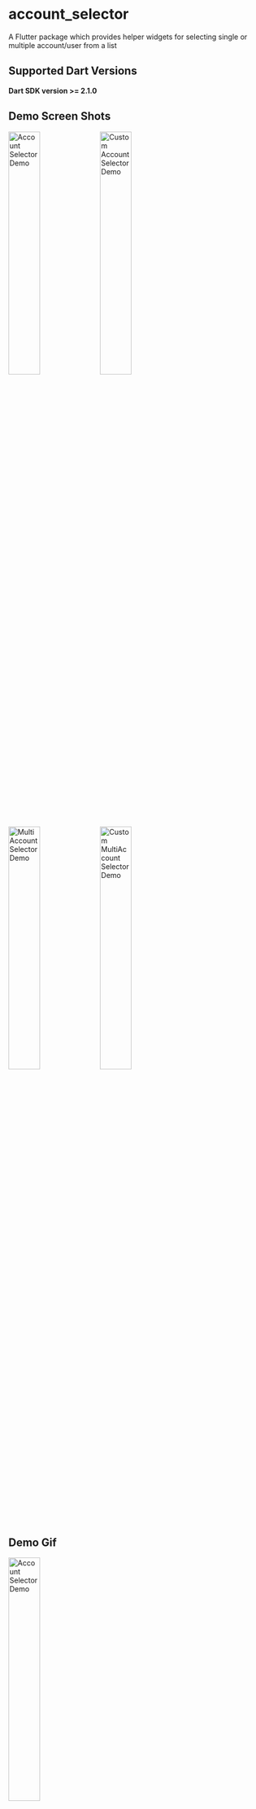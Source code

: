 # account_selector

A Flutter package which provides helper widgets for selecting single or multiple account/user from a list


## Supported Dart Versions
**Dart SDK version >= 2.1.0**

## Demo Screen Shots

<img src="https://raw.githubusercontent.com/harpreetseera/flutter_account_selector/master/ss1.png" height="35%" width="35%"  alt="Account Selector Demo"/> <img src="https://raw.githubusercontent.com/harpreetseera/flutter_account_selector/master/ss2.png"   height="35%" width="35%" alt="Custom Account Selector Demo" /> <img src="https://raw.githubusercontent.com/harpreetseera/flutter_account_selector/master/ss3.png"   height="35%" width="35%" alt=" MultiAccount Selector Demo" /> <img src="https://raw.githubusercontent.com/harpreetseera/flutter_account_selector/master/ss4.png"   height="35%" width="35%" alt="Custom MultiAccount Selector Demo" />


## Demo Gif

<img src="https://raw.githubusercontent.com/harpreetseera/flutter_account_selector/master/demo.gif" height="35%" width="35%"  alt="Account Selector Demo"/>

## Installation
[![Pub](https://img.shields.io/badge/pub-1.0.0-blue)](https://pub.dev/packages/account_selector)

Add the Package
```yaml
dependencies:
  account_selector: ^1.0.0
```
## How to use



Import the package in your dart file

```dart
import 'package:account_selector/account.dart';
import 'package:account_selector/account_selector.dart';
```
Create an account list to provide to custom widgets 
```dart
List<Account> accountList = [
    Account(
        title: "Bill Gates",
        accountImageWidget: getImage("assets/sample1.jpg")),
    Account(
        title: "Steve Jobs",
        accountImageWidget: getImage("assets/sample2.jpg")),
    Account(
        title: "Mark Elliot Zuckerberg",
        accountImageWidget: getImage("assets/sample3.jpg")),
    Account(
        title: "Sundar Pichai",
        accountImageWidget: getImage("assets/sample4.jpg")),
  ];

   static getImage(String assetPath) {
    return Image.asset(assetPath, fit: BoxFit.cover);
  }
```
Now to use the Single Account Selection modal sheet call showAccountSelectorSheet as follows :
```dart
showAccountSelectorSheet(
                context: context,
                accountList: accountList,
                isSheetDismissible: false,              // Optional
                initiallySelectedIndex: 2,              // Optional
                hideSheetOnItemTap: true,               // Optional
                addAccountTitle: "Add User",            // Optional
                showAddAccountOption: true,             // Optional
                backgroundColor: Colors.indigo,         // Optional
                arrowColor: Colors.white,               // Optional
                unselectedRadioColor: Colors.white,     // Optional
                selectedRadioColor: Colors.amber,       // Optional
                unselectedTextColor: Colors.white,      // Optional
                selectedTextColor: Colors.amber,        // Optional
               //Optional
                tapCallback: (index) {
                  //use the index of item selected to do your work over here
                }, 
                //Optional
                addAccountTapCallback: () {
                 // operation to perform when add account is clicked
                },
              );
```
For MultiSelection the showMultiAccountSelectorSheet() method return the list of index of the items selected. If the sheet is closed without clicking done then the empty list is returned.
```dart
onPressed: () async {
              var res = await showMultiAccountSelectorSheet(
                context: context,
                accountList: accountList,
                initiallySelectedIndexList: [0, 2],         // Optional
                isSheetDismissible: false,                  // Optional
                backgroundColor: Colors.orange[100],        // Optional
                arrowColor: Colors.purple,                  // Optional
                doneButtonColor: Colors.purple,             // Optional
                doneText: "Done",                           // Optional
                checkedIconColor: Colors.purple,            // Optional
                selectedTextColor: Colors.purple,           // Optional
                uncheckedIconColor: Colors.grey[800],       // Optional
                unselectedTextColor: Colors.grey[800],      // Optional
              );
           
              print(res.toString());
```

### Default configuration/styles

If you don't like to configure/style the modal sheets and continue with the default style, it's okay but just have a look at our default configuration.

For showAccountSelectorSheet

| Attribute           | Value   |
| -------------       | :-----:|
| isSheetDismissible     | true  |
| initiallySelectedIndex | if not provided, initially no item will be selected  |
| hideSheetOnItemTap     | false |
| selectedRadioColor     | Colors.green|
| tapCallback            | by default it will be (val){}, ie it wont do anything |
| showAddAccountOption   | false |
| addAccountTitle        | "Add Account" |
| addAccountTapCallback  | by default it will be (){}, ie it wont do anything |
| arrowColor             | Colors.grey |
| backgroundColor        | Colors.white |
| selectedTextColor      | Colors.green |
| unselectedTextColor    | const Color(0xFF424242) |
| unselectedRadioColor   | Colors.grey |

For showMultiAccountSelectorSheet

| Attribute           | Value   |
| -------------       | :-----:|
| isSheetDismissible   | true  |
| initiallySelectedIndexList | if not provided, initially no item will be selected  |
| doneText             | "Done" |
| checkedIconColor     | Colors.green|
| uncheckedIconColor   | Colors.grey |
| doneButtonColor      | Colors.blue|
| arrowColor           | Colors.grey |
| backgroundColor      | Colors.white |
| selectedTextColor    | Colors.green |
| unselectedTextColor  | const Color(0xFF424242) |


# Pull Requests

I welcome and encourage all pull requests. It usually will take me within 24-48 hours to respond to any issue or request. Here are some basic rules to follow to ensure timely addition of your request:

1.  Match coding style (braces, spacing, etc.) This is best achieved using `Reformat Code` feature of Android Studio `CMD`+`Option`+`L` on Mac and `CTRL` + `ALT` + `L` on Linux + Windows .
2.  If its a feature, bugfix, or anything please only change code to what you specify.
3.  Please keep PR titles easy to read and descriptive of changes, this will make them easier to merge :)
4.  Pull requests _must_ be made against `develop` branch. Any other branch (unless specified by the maintainers) will get rejected.
5.  Check for existing [issues](https://github.com/harpreetseera/flutter_account_selector/issues) first, before filing an issue.
6.  Make sure you follow the set standard as all other projects in this repo do
7.  Have fun!

### Created & Maintained By

[Harpreet Singh](https://github.com/harpreetseera) 

# License

    Copyright 2020 Harpreet Singh

    Licensed under the Apache License, Version 2.0 (the "License");
    you may not use this file except in compliance with the License.
    You may obtain a copy of the License at

       http://www.apache.org/licenses/LICENSE-2.0

    Unless required by applicable law or agreed to in writing, software
    distributed under the License is distributed on an "AS IS" BASIS,
    WITHOUT WARRANTIES OR CONDITIONS OF ANY KIND, either express or implied.
    See the License for the specific language governing permissions and
    limitations under the License.



